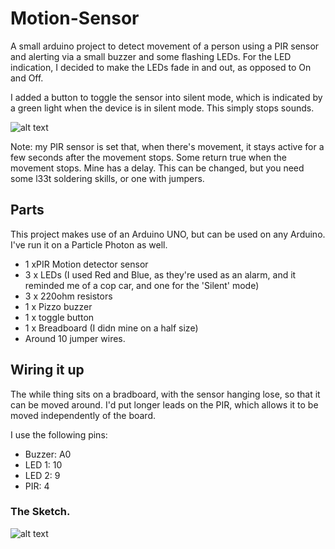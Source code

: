 # Motion-Sensor
A small arduino project to detect movement of a person using a PIR sensor and alerting via a small buzzer and some flashing LEDs. For the LED indication, I decided to make the LEDs fade in and out, as opposed to On and Off. 

I added a button to toggle the sensor into silent mode, which is indicated by a green light when the device is in silent mode. This simply stops sounds. 

![alt text](https://i.ibb.co/jy55sTD/IMG-6252.jpg "It's not a bomb!")

Note: my PIR sensor is set that, when there's movement, it stays active for a few seconds after the movement stops. Some return true when the movement stops. Mine has a delay. This can be changed, but you need some l33t soldering skills, or one with jumpers. 

## Parts
This project makes use of an Arduino UNO, but can be used on any Arduino. I've run it on a Particle Photon as well.

* 1 xPIR Motion detector sensor
* 3 x LEDs (I used Red and Blue, as they're used as an alarm, and it reminded me of a cop car, and one for the 'Silent' mode)
* 3 x 220ohm resistors
* 1 x Pizzo buzzer
* 1 x toggle button
* 1 x Breadboard (I didn mine on a half size)
* Around 10 jumper wires.

## Wiring it up
The while thing sits on a bradboard, with the sensor hanging lose, so that it can be moved around. I'd put longer leads on the PIR, which allows it to be moved independently of the board.

I use the following pins:

* Buzzer: A0
* LED 1: 10
* LED 2: 9
* PIR: 4

### The Sketch.

![alt text](https://i.ibb.co/HFVdrcj/Motion-Sensor-No-Screen-bb.jpg "High quality")
